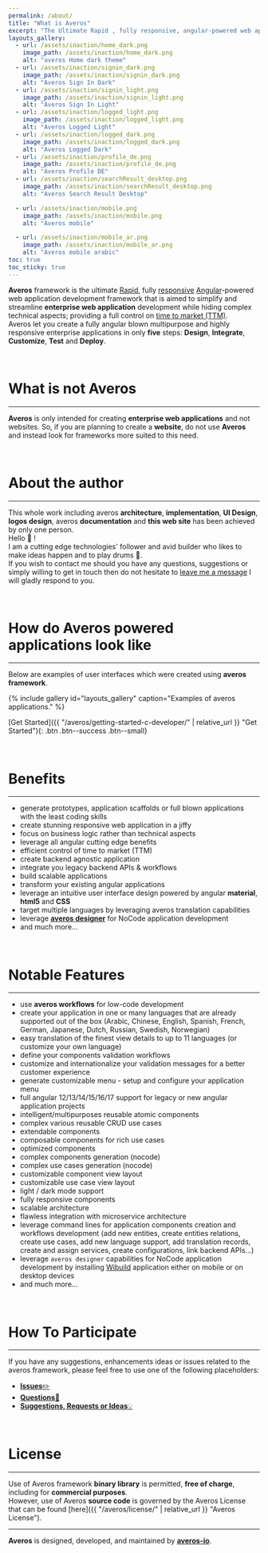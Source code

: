 ```yaml
---
permalink: /about/
title: "What is Averos"
excerpt: "The Ultimate Rapid , fully responsive, angular-powered web application development framework"
layouts_gallery:
  - url: /assets/inaction/home_dark.png
    image_path: /assets/inaction/home_dark.png
    alt: "averos Home dark theme"
  - url: /assets/inaction/signin_dark.png
    image_path: /assets/inaction/signin_dark.png
    alt: "Averos Sign In Dark"
  - url: /assets/inaction/signin_light.png
    image_path: /assets/inaction/signin_light.png
    alt: "Averos Sign In Light"
  - url: /assets/inaction/logged_light.png
    image_path: /assets/inaction/logged_light.png
    alt: "Averos Logged Light"
  - url: /assets/inaction/logged_dark.png
    image_path: /assets/inaction/logged_dark.png
    alt: "Averos Logged Dark"
  - url: /assets/inaction/profile_de.png
    image_path: /assets/inaction/profile_de.png
    alt: "Averos Profile DE"
  - url: /assets/inaction/searchResult_desktop.png
    image_path: /assets/inaction/searchResult_desktop.png
    alt: "Averos Search Result Desktop"

  - url: /assets/inaction/mobile.png
    image_path: /assets/inaction/mobile.png
    alt: "Averos mobile"

  - url: /assets/inaction/mobile_ar.png
    image_path: /assets/inaction/mobile_ar.png
    alt: "Averos mobile arabic"
toc: true
toc_sticky: true
---
```


<!-- <p align="center">
  <img width="400" height="350" src="{{ site.baseurl }}/assets/logo/averos.svg">
</p> -->

<div style="width: 22em;" align="center">
      <div id="averos-anim"></div>
</div> 


**Averos** framework is the ultimate [Rapid](https://en.wikipedia.org/wiki/Rapid_application_development "Rapid"), fully [responsive](https://en.wikipedia.org/wiki/Responsive_web_design "Responsive") [Angular](https://angular.io/ "Angular")-powered web application development framework that is aimed to simplify and streamline **enterprise web application** development while hiding complex technical aspects; providing a full control on [time to market (TTM)](https://en.wikipedia.org/wiki/Time_to_market "TTM"). <br/> 
Averos let you create a fully angular blown multipurpose and highly responsive enterprise applications in only **five** steps: **Design**, **Integrate**, **Customize**, **Test** and **Deploy**. <br/>


<br/>

# What is not Averos
--------

**Averos** is only intended for creating **enterprise web applications** and not websites.
So, if you are planning to create a **website**, do not use **Averos** and instead look for frameworks more suited to this need. 

<br/>

# About the author
--------

This whole work including averos **architecture**, **implementation**, **UI Design**, **logos design**, averos **documentation** and **this web site** has been achieved by only one person. <br/>
Hello 🤝 ! <br/>
I am a cutting edge technologies' follower and avid builder who likes to make ideas happen and to play drums 🥁.<br/>
If you wish to contact me should you have any questions, suggestions or simply willing to get in touch then do not hesitate to [leave me a message](mailto:averos.tech@gmail.com) I will gladly respond to you. <br/>

<br/>


# How do **Averos** powered applications look like
--------

Below are examples of user interfaces which were created using **averos framework**. <br/>

{% include gallery id="layouts_gallery" caption="Examples of averos applications." %}


  [Get Started]({{ "/averos/getting-started-c-developer/" | relative_url }} "Get Started"){: .btn .btn--success .btn--small}

<br/> 

# Benefits
--------

- generate prototypes, application scaffolds or full blown applications with the least coding skills
- create stunning responsive web application in a jiffy
- focus on business logic rather than technical aspects
- leverage all angular cutting edge benefits
- efficient control of time to market (TTM)
- create backend agnostic application
- integrate you legacy backend APIs & workflows
- build scalable applications
- transform your existing angular applications
- leverage an intuitive user interface design powered by angular **material**, **html5** and **CSS**
- target multiple languages by leveraging averos translation capabilities
- leverage [**averos designer**](https://appbuilder.wiforge.com/) for NoCode application development
- and much more...

<br/>

# Notable Features
--------

- use **averos workflows** for low-code development
- create your application in one or many languages that are already supported out of the box (Arabic, Chinese, English, Spanish, French, German, Japanese, Dutch, Russian, Swedish, Norwegian)
- easy translation of the finest view details to up to 11 languages (or customize your own language)
- define your components validation workflows
- customize and internationalize your validation messages for a better customer experience
- generate customizable menu - setup and configure your application menu
- full angular 12/13/14/15/16/17 support for legacy or new angular application projects
- intelligent/multipurposes reusable atomic components
- complex various reusable CRUD use cases
- extendable components
- composable components for rich use cases
- optimized components
- complex components generation (nocode)
- complex use cases generation (nocode)
- customizable component view layout
- customizable use case view layout
- light / dark mode support
- fully responsive components
- scalable architecture
- flawless integration with microservice architecture
- leverage command lines for application components creation and workflows development (add new entities, create entities relations, create use cases, add new language support, add translation records, create and assign services, create configurations, link backend APIs...)
- leverage `averos designer` capabilities for NoCode application development by installing [Wibuild](https://appbuilder.wiforge.com/) application either on mobile or on desktop devices
- and much more...

<br/>

# How To Participate
--------

If you have any suggestions, enhancements ideas or issues related to the averos framework, please feel free to use one of the following placeholders:
- [**Issues**✏️](https://github.com/averos-io/averos-io-starter/issues "averos-io-starter github issues placeholder")  
- [**Questions**🙋](https://github.com/averos-io/averos-io-starter/discussions/5 "Questions")
- [**Suggestions, Requests or Ideas**💡](https://github.com/averos-io/averos-io-starter/discussions/7 "Suggestions, Requests, New Ideas")

<br/>

# License
--------

Use of Averos framework **binary library** is permitted, **free of charge**, including for **commercial purposes**.<br/>
However, use of Averos **source code** is governed by the Averos License that can be found [here]({{ "/averos/license/" | relative_url }} "Averos License"). 

---

**Averos**  is designed, developed, and maintained by [**averos-io**](https://github.com/averos-io "averos-io").
